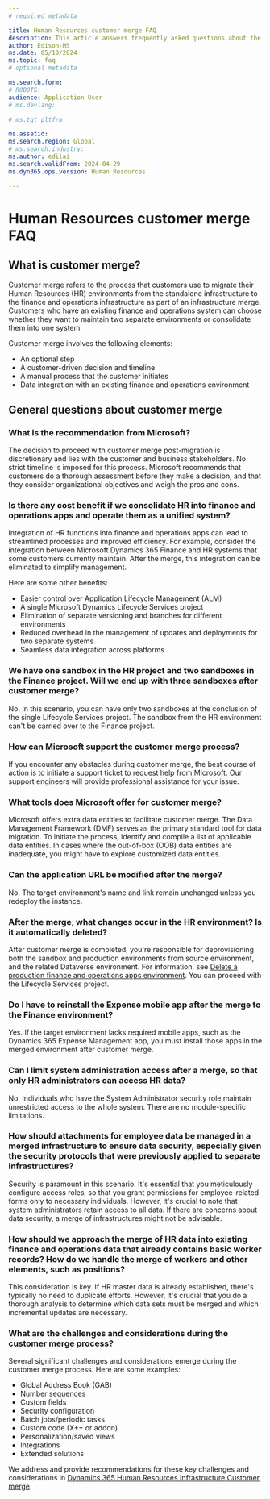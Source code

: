 ```yaml
---
# required metadata

title: Human Resources customer merge FAQ
description: This article answers frequently asked questions about the merge of Microsoft Dynamics 365 Human Resources to the finance and operations merged infrastructure.
author: Edison-MS
ms.date: 05/10/2024
ms.topic: faq
# optional metadata

ms.search.form: 
# ROBOTS: 
audience: Application User
# ms.devlang: 

# ms.tgt_pltfrm: 

ms.assetid: 
ms.search.region: Global
# ms.search.industry: 
ms.author: edilai
ms.search.validFrom: 2024-04-29
ms.dyn365.ops.version: Human Resources

---
```

# Human Resources customer merge FAQ

## What is customer merge?

Customer merge refers to the process that customers use to migrate their Human Resources (HR) environments from the standalone infrastructure to the finance and operations infrastructure as part of an infrastructure merge. Customers who have an existing finance and operations system can choose whether they want to maintain two separate environments or consolidate them into one system.

Customer merge involves the following elements:

- An optional step
- A customer-driven decision and timeline
- A manual process that the customer initiates
- Data integration with an existing finance and operations environment

## General questions about customer merge

### What is the recommendation from Microsoft?

The decision to proceed with customer merge post-migration is discretionary and lies with the customer and business stakeholders. No strict timeline is imposed for this process. Microsoft recommends that customers do a thorough assessment before they make a decision, and that they consider organizational objectives and weigh the pros and cons.

### Is there any cost benefit if we consolidate HR into finance and operations apps and operate them as a unified system?

Integration of HR functions into finance and operations apps can lead to streamlined processes and improved efficiency. For example, consider the integration between Microsoft Dynamics 365 Finance and HR systems that some customers currently maintain. After the merge, this integration can be eliminated to simplify management.

Here are some other benefits: 

- Easier control over Application Lifecycle Management (ALM)
- A single Microsoft Dynamics Lifecycle Services project
- Elimination of separate versioning and branches for different environments
- Reduced overhead in the management of updates and deployments for two separate systems
- Seamless data integration across platforms

### We have one sandbox in the HR project and two sandboxes in the Finance project. Will we end up with three sandboxes after customer merge?

No. In this scenario, you can have only two sandboxes at the conclusion of the single Lifecycle Services project. The sandbox from the HR environment can't be carried over to the Finance project.

### How can Microsoft support the customer merge process?

If you encounter any obstacles during customer merge, the best course of action is to initiate a support ticket to request help from Microsoft. Our support engineers will provide professional assistance for your issue.

### What tools does Microsoft offer for customer merge?

Microsoft offers extra data entities to facilitate customer merge. The Data Management Framework (DMF) serves as the primary standard tool for data migration. To initiate the process, identify and compile a list of applicable data entities. In cases where the out-of-box (OOB) data entities are inadequate, you might have to explore customized data entities.

### Can the application URL be modified after the merge?

No. The target environment's name and link remain unchanged unless you redeploy the instance.

### After the merge, what changes occur in the HR environment? Is it automatically deleted?

After customer merge is completed, you're responsible for deprovisioning both the sandbox and production environments from source environment, and the related Dataverse environment. For information, see [Delete a production finance and operations apps environment](../fin-ops-core/dev-itpro/deployment/delete-production-environment.md). You can proceed with the Lifecycle Services project.

### Do I have to reinstall the Expense mobile app after the merge to the Finance environment?

Yes. If the target environment lacks required mobile apps, such as the Dynamics 365 Expense Management app, you must install those apps in the merged environment after customer merge.

### Can I limit system administration access after a merge, so that only HR administrators can access HR data?

No. Individuals who have the System Administrator security role maintain unrestricted access to the whole system. There are no module-specific limitations.

### How should attachments for employee data be managed in a merged infrastructure to ensure data security, especially given the security protocols that were previously applied to separate infrastructures?

Security is paramount in this scenario. It's essential that you meticulously configure access roles, so that you grant permissions for employee-related forms only to necessary individuals. However, it's crucial to note that system administrators retain access to all data. If there are concerns about data security, a merge of infrastructures might not be advisable.

### How should we approach the merge of HR data into existing finance and operations data that already contains basic worker records? How do we handle the merge of workers and other elements, such as positions?

This consideration is key. If HR master data is already established, there's typically no need to duplicate efforts. However, it's crucial that you do a thorough analysis to determine which data sets must be merged and which incremental updates are necessary.

### What are the challenges and considerations during the customer merge process?

Several significant challenges and considerations emerge during the customer merge process. Here are some examples:

- Global Address Book (GAB)
- Number sequences
- Custom fields
- Security configuration
- Batch jobs/periodic tasks
- Custom code (X++ or addon)
- Personalization/saved views
- Integrations
- Extended solutions

We address and provide recommendations for these key challenges and considerations in [Dynamics 365 Human Resources Infrastructure Customer merge](https://community.dynamics.com/blogs/post/?postid=d9decee4-8b06-ef11-9f89-7c1e5216c747).

